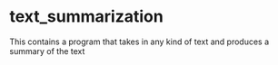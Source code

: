 # text_summarization
This contains a program that takes in any kind of text and produces a summary of the text
